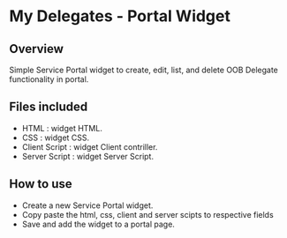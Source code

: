 # My Delegates -  Portal Widget 
## Overview
Simple Service Portal widget to create, edit, list, and delete OOB Delegate functionality in portal. 

## Files included
- HTML : widget HTML.
- CSS : widget CSS.
- Client Script : widget Client contriller.
- Server Script : widget Server Script.

## How to use
- Create a new Service Portal widget.
- Copy paste the html, css, client and server scipts to respective fields
- Save and add the widget to a portal page.

